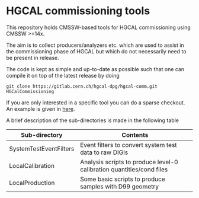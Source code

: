 # HGCAL commissioning tools

This repository holds CMSSW-based tools for HGCAL commissioning using CMSSW >=14x.

The aim is to collect producers/analyzers etc. which are used to assist in the commissioning phase of HGCAL but which do not necessarily need to be present in release. 

The code is kept as simple and up-to-date as possible such that one can compile it on top of the latest release by doing

```
git clone https://gitlab.cern.ch/hgcal-dpg/hgcal-comm.git HGCalCommissioning
```

If you are only interested in a specific tool you can do a sparse checkout.
An example is given in [here](LocalProduction/test/README.md).


A brief description of the sub-directories is made in the following table

| Sub-directory    | Contents |
| -------- | ------- |
| SystemTestEventFilters  | Event filters to convert system test data to raw DIGIs |
| LocalCalibration  | Analysis scripts to produce level-0 calibration quantities/cond files |
| LocalProduction | Some basic scripts to produce samples with D99 geometry |